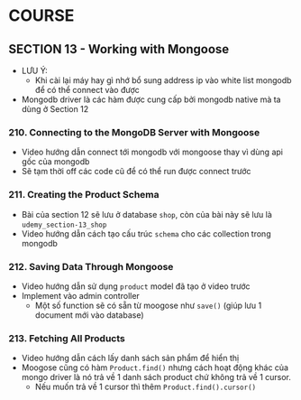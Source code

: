 # COURSE

## SECTION 13 - Working with Mongoose

- LƯU Ý: 
  - Khi cài lại máy hay gì nhớ bổ sung address ip vào white list mongodb để có thể connect vào được  
- Mongodb driver là các hàm được cung cấp bởi mongodb native mà ta dùng ở Section 12

### 210. Connecting to the MongoDB Server with Mongoose

- Video hướng dẫn connect tới mongodb với mongoose thay vì dùng api gốc của mongodb
- Sẽ tạm thời off các code cũ để có thể run được connect trước

### 211. Creating the Product Schema

- Bài của section 12 sẽ lưu ở database `shop`, còn của bài này sẽ lưu là `udemy_section-13_shop`
- Video hướng dẫn cách tạo cấu trúc `schema` cho các collection trong mongodb

### 212. Saving Data Through Mongoose

- Video hướng dẫn sử dụng `product` model đã tạo ở video trước
- Implement vào admin controller
  - Một số function sẽ có sẵn từ moogose như `save()` (giúp lưu 1 document mới vào database)

### 213. Fetching All Products

- Video hướng dẫn cách lấy danh sách sản phẩm để hiển thị
- Moogose cũng có hàm `Product.find()` nhưng cách hoạt động khác của mongo driver là nó trả về 1 danh sách product chứ không trả về 1 cursor. 
  - Nếu muốn trả về 1 cursor thì thêm `Product.find().cursor()`
